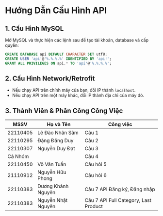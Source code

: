# Hướng Dẫn Cấu Hình API

## 1. Cấu Hình MySQL
Mở MySQL và thực hiện các lệnh sau để tạo tài khoản, database và cấp quyền:

```sql
CREATE DATABASE api DEFAULT CHARACTER SET utf8;
CREATE USER 'api'@'%.%.%.%' IDENTIFIED BY 'api!';
GRANT ALL PRIVILEGES ON api.* TO 'api'@'%.%.%.%';
```

## 2. Cấu Hình Network/Retrofit
- Nếu chạy API trên chính máy của bạn, đổi IP thành `localhost`.
- Nếu chạy API trên một máy khác, đổi IP thành địa chỉ của máy đó.

## 3. Thành Viên & Phân Công Công Việc

| MSSV | Họ và Tên | Công việc |
|------|-----------|-----------|
| 22110405 | Lê Đào Nhân Sâm | Câu 1 |
| 22110295 | Đặng Đăng Duy | Câu 2 |
| 22110307 | Nguyễn Duy Đạt | Câu 3 |
| Cả Nhóm | | Câu 4 |
| 22110450 | Võ Văn Tuấn | Câu hỏi 5 |
| 21110912 | Nguyễn Hữu Phong | Câu hỏi 6 |
| 22110383 | Dương Khánh Nguyên | Câu 7 API Đăng ký, Đăng nhập |
| 22110383 | Nguyễn Nhật Nguyên | Câu 7 API Full Category, Last Product |
